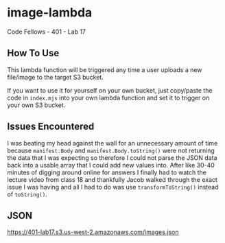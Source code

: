 # image-lambda
Code Fellows - 401 - Lab 17

## How To Use
This lambda function will be triggered any time a user uploads a new file/image to the target S3 bucket.

If you want to use it for yourself on your own bucket, just copy/paste the code in `index.mjs` into your own lambda function and set it to trigger on your own S3 bucket.

## Issues Encountered
I was beating my head against the wall for an unnecessary amount of time because `manifest.Body` and `manifest.Body.toString()` were not returning the data that I was expecting so therefore I could not parse the JSON data back into a usable array that I could add new values into. After like 30-40 minutes of digging around online for answers I finally had to watch the lecture video from class 18 and thankfully Jacob walked through the exact issue I was having and all I had to do was use `transformToString()` instead of `toString()`.

## JSON

https://401-lab17.s3.us-west-2.amazonaws.com/images.json
